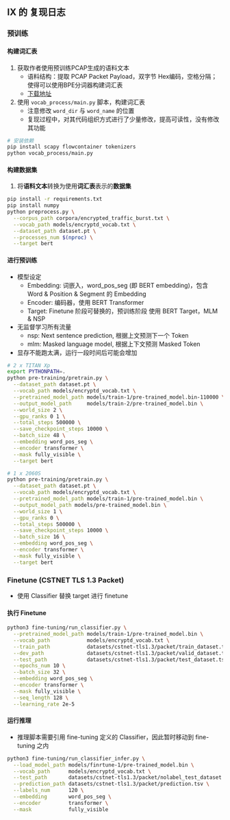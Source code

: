 ## IX 的 复现日志

### 预训练

#### 构建词汇表

1. 获取作者使用预训练PCAP生成的语料文本
    - 语料结构：提取 PCAP Packet Payload，双字节 Hex编码，空格分隔；使得可以使用BPE分词器构建词汇表
    - [下载地址](https://drive.google.com/file/d/1P1Ru6my9QeJs0Mj6vGA4DyGJFXuI9_6t/view?usp=sharing)
2. 使用 `vocab_process/main.py` 脚本，构建词汇表
    - 注意修改 `word_dir` 与 `word_name` 的位置
    - 复现过程中，对其代码组织方式进行了少量修改，提高可读性，没有修改其功能

```bash
# 安装依赖
pip install scapy flowcontainer tokenizers
python vocab_process/main.py
```

#### 构建数据集

1. 将**语料文本**转换为使用**词汇表**表示的**数据集**

```bash
pip install -r requirements.txt
pip install numpy
python preprocess.py \
  --corpus_path corpora/encrypted_traffic_burst.txt \
  --vocab_path models/encryptd_vocab.txt \
  --dataset_path dataset.pt \
  --processes_num $(nproc) \
  --target bert
```

#### 进行预训练

- 模型设定
    - Embedding: 词嵌入，word_pos_seg (即 BERT embedding)，包含 Word & Position & Segment 的 Embedding
    - Encoder: 编码器，使用 BERT Transformer
    - Target: Finetune 阶段可替换的，预训练阶段 使用 BERT Target，MLM & NSP
- 无监督学习所有流量
    - nsp: Next sentence prediction, 根据上文预测下一个 Token
    - mlm: Masked language model, 根据上下文预测 Masked Token
- 显存不能跑太满，运行一段时间后可能会增加

```bash
# 2 x TITAN Xp 
export PYTHONPATH=.
python pre-training/pretrain.py \
  --dataset_path dataset.pt \
  --vocab_path models/encryptd_vocab.txt \
  --pretrained_model_path models/train-1/pre-trained_model.bin-110000 \
  --output_model_path     models/train-2/pre-trained_model.bin \
  --world_size 2 \
  --gpu_ranks 0 1 \
  --total_steps 500000 \
  --save_checkpoint_steps 10000 \
  --batch_size 48 \
  --embedding word_pos_seg \
  --encoder transformer \
  --mask fully_visible \
  --target bert
```

```bash
# 1 x 2060S
python pre-training/pretrain.py \
  --dataset_path dataset.pt \
  --vocab_path models/encryptd_vocab.txt \
  --pretrained_model_path models/train-1/pre-trained_model.bin \
  --output_model_path models/pre-trained_model.bin \
  --world_size 1 \
  --gpu_ranks 0 \
  --total_steps 500000 \
  --save_checkpoint_steps 10000 \
  --batch_size 16 \
  --embedding word_pos_seg \
  --encoder transformer \
  --mask fully_visible \
  --target bert
```

### Finetune (CSTNET TLS 1.3 Packet)

- 使用 Classifier 替换 target 进行 finetune

#### 执行 Finetune

```bash
python3 fine-tuning/run_classifier.py \
  --pretrained_model_path models/train-1/pre-trained_model.bin \
  --vocab_path            models/encryptd_vocab.txt \
  --train_path            datasets/cstnet-tls1.3/packet/train_dataset.tsv \
  --dev_path              datasets/cstnet-tls1.3/packet/valid_dataset.tsv \
  --test_path             datasets/cstnet-tls1.3/packet/test_dataset.tsv \
  --epochs_num 10 \
  --batch_size 32 \
  --embedding word_pos_seg \
  --encoder transformer \
  --mask fully_visible \
  --seq_length 128 \
  --learning_rate 2e-5
```

#### 运行推理

- 推理脚本需要引用 fine-tuning 定义的 Classifier，因此暂时移动到 fine-tuning 之内

```bash
python3 fine-tuning/run_classifier_infer.py \
  --load_model_path models/finrtune-1/pre-trained_model.bin \
  --vocab_path      models/encryptd_vocab.txt \
  --test_path       datasets/cstnet-tls1.3/packet/nolabel_test_dataset.tsv \
  --prediction_path datasets/cstnet-tls1.3/packet/prediction.tsv \
  --labels_num      120 \
  --embedding       word_pos_seg \
  --encoder         transformer \
  --mask            fully_visible
```

